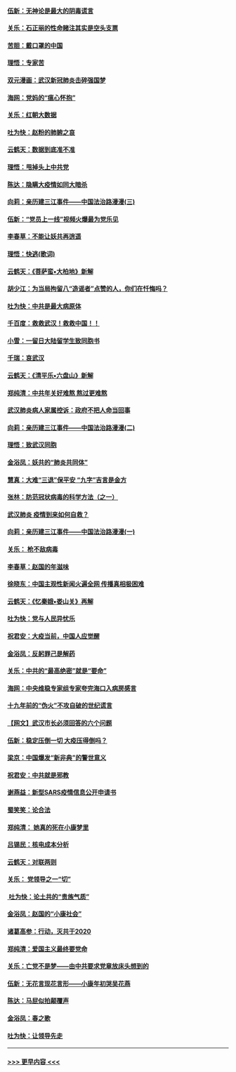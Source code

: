 #### [伍新：无神论是最大的阴毒谎言](../pages/nsc993/n11846129.md?t=02062144) 
#### [关乐：石正丽的性命赌注其实是空头支票](../pages/nsc993/n11846109.md?t=02062144) 
#### [苦胆：戴口罩的中国](../pages/nsc993/n11845576.md?t=02062144) 
#### [理悟：专家苦](../pages/nsc993/n11845564.md?t=02062144) 
#### [双元漫画：武汉新冠肺炎击碎强国梦](../pages/nsc993/n11843320.md?t=02062144) 
#### [海网：党妈的“瘟心怀抱”](../pages/nsc993/n11840740.md?t=02062144) 
#### [关乐：红朝大数据](../pages/nsc993/n11840675.md?t=02062144) 
#### [吐为快：赵粉的肺腑之哀](../pages/nsc993/n11840618.md?t=02062144) 
#### [云鹤天：数据到底准不准](../pages/nsc993/n11840325.md?t=02062144) 
#### [理悟：甩掉头上中共党](../pages/nsc993/n11838826.md?t=02062144) 
#### [陈达：隐瞒大疫情如同大暗杀](../pages/nsc993/n11838771.md?t=02062144) 
#### [向莉：亲历建三江事件——中国法治路漫漫(三)](../pages/nsc993/n11831825.md?t=02062144) 
#### [伍新：“党员上一线”视频火爆最为党乐见](../pages/nsc993/n11838200.md?t=02062144) 
#### [李春草：不能让妖共再逍遥](../pages/nsc993/n11838102.md?t=02062144) 
#### [理悟：快逃(歌词)](../pages/nsc993/n11838083.md?t=02062144) 
#### [云鹤天：《菩萨蛮▪大柏地》新解](../pages/nsc993/n11838059.md?t=02062144) 
#### [胡少江：为当局拘留八“造谣者”点赞的人，你们在忏悔吗？](../pages/nsc993/n11836801.md?t=02062144) 
#### [吐为快：中共是最大病原体](../pages/nsc993/n11836748.md?t=02062144) 
#### [千百度：救救武汉！救救中国！！](../pages/nsc993/n11836145.md?t=02062144) 
#### [小雪：一留日大陆留学生致同胞书](../pages/nsc993/n11834624.md?t=02062144) 
#### [千瑞：哀武汉](../pages/nsc993/n11833647.md?t=02062144) 
#### [云鹤天：《清平乐▪六盘山》新解](../pages/nsc993/n11833611.md?t=02062144) 
#### [郑纯清：中共年关好难熬 熬过更难熬](../pages/nsc993/n11833489.md?t=02062144) 
#### [武汉肺炎病人家属控诉：政府不把人命当回事](../pages/nsc993/n11833205.md?t=02062144) 
#### [向莉：亲历建三江事件——中国法治路漫漫(二)](../pages/nsc993/n11829102.md?t=02062144) 
#### [理悟：致武汉同胞](../pages/nsc993/n11831522.md?t=02062144) 
#### [金浴凤：妖共的“肺炎共同体”](../pages/nsc993/n11829448.md?t=02062144) 
#### [慧真：大难“三退”保平安 “九字”吉言是金方](../pages/nsc993/n11829501.md?t=02062144) 
#### [张林：防范冠状病毒的科学方法（之一）](../pages/nsc993/n11828618.md?t=02062144) 
#### [武汉肺炎 疫情到来如何自救？](../pages/nsc993/n11827632.md?t=02062144) 
#### [向莉：亲历建三江事件——中国法治路漫漫(一)](../pages/nsc993/n11827190.md?t=02062144) 
#### [关乐： 枪不敌病毒](../pages/nsc993/n11826746.md?t=02062144) 
#### [李春草：赵国的年滋味](../pages/nsc993/n11826321.md?t=02062144) 
#### [徐晓东：中国主观性新闻火遍全网 传播真相极困难](../pages/nsc993/n11826508.md?t=02062144) 
#### [云鹤天：《忆秦娥▪娄山关》再解](../pages/nsc993/n11824682.md?t=02062144) 
#### [吐为快：党与人民异忧乐](../pages/nsc993/n11824660.md?t=02062144) 
#### [祝君安：大疫当前，中国人应觉醒](../pages/nsc993/n11821946.md?t=02062144) 
#### [金浴凤：反躬罪己是解药](../pages/nsc993/n11820280.md?t=02062144) 
#### [关乐：中共的“最高绝密”就是“要命”](../pages/nsc993/n11816946.md?t=02062144) 
#### [海网：中央维稳专家组专家夸完海口入病房感言](../pages/nsc993/n11815138.md?t=02062144) 
#### [十九年前的“伪火”不攻自破的世纪谎言](../pages/nsc993/n11813238.md?t=02062144) 
#### [【网文】武汉市长必须回答的六个问题](../pages/nsc993/n11813848.md?t=02062144) 
#### [伍新：稳定压倒一切 大疫压得倒吗？](../pages/nsc993/n11812634.md?t=02062144) 
#### [梁京：中国爆发“新非典”的警世意义](../pages/nsc993/n11812554.md?t=02062144) 
#### [祝君安：中共就是邪教](../pages/nsc993/n11812431.md?t=02062144) 
#### [谢燕益：新型SARS疫情信息公开申请书](../pages/nsc993/n11808840.md?t=02062144) 
#### [蜀笑笑：论合法](../pages/nsc993/n11808064.md?t=02062144) 
#### [郑纯清： 她真的死在小康梦里](../pages/nsc993/n11806623.md?t=02062144) 
#### [吕锡民：核电成本分析](../pages/nsc993/n11806284.md?t=02062144) 
#### [云鹤天：对联两则](../pages/nsc993/n11805957.md?t=02062144) 
#### [关乐： 党领导之一“切”](../pages/nsc993/n11804505.md?t=02062144) 
#### [ 吐为快：论土共的“贵族气质”](../pages/nsc993/n11804490.md?t=02062144) 
#### [金浴凤：赵国的“小康社会”](../pages/nsc993/n11804452.md?t=02062144) 
#### [诸葛高参：行动，灭共于2020](../pages/nsc993/n11804120.md?t=02062144) 
#### [郑纯清：爱国主义最终要党命](../pages/nsc993/n11802197.md?t=02062144) 
#### [关乐：亡党不是梦——由中共要求党章放床头想到的](../pages/nsc993/n11802156.md?t=02062144) 
#### [伍新：无花言现花言形——小康年初哭吴花燕](../pages/nsc993/n11800044.md?t=02062144) 
#### [陈达：马屁似拍颠覆声](../pages/nsc993/n11800010.md?t=02062144) 
#### [金浴凤：春之歌](../pages/nsc993/n11797687.md?t=02062144) 
#### [吐为快：让领导先走](../pages/nsc993/n11797512.md?t=02062144) 

----
#### [ >>> 更早内容 <<< ](../indexes/nsc993-earlier.md)
